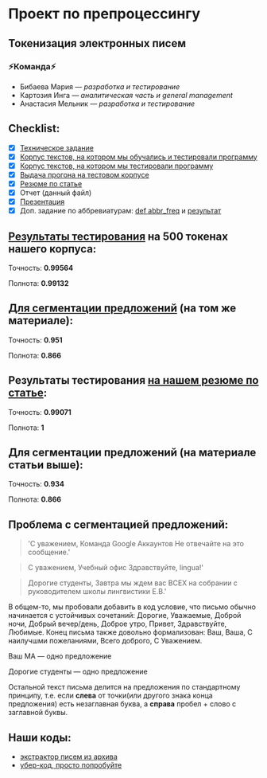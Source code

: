 # Проект по препроцессингу
## Токенизация электронных писем
### :zap:Команда:zap:
* Бибаева Мария — *разработка и тестирование*
* Картозия Инга — *аналитическая часть и general management*
* Анастасия Мельник — *разработка и тестирование*

## Checklist:

- [x] [Техническое задание](./TZ.md)
- [x] [Корпус текстов, на котором мы обучались и тестировали программу](./ling_emails.txt)
- [x] [Корпус текстов, на котором мы тестировали программу](./test.txt)
- [x] [Выдача прогона на тестовом корпусе](./output.txt)
- [x] [Резюме по статье](./article_review.md)
- [x] Отчет (данный файл)
- [x] [Презентация](./NLPproject.pdf)
- [x] Доп. задание по аббревиатурам: [def abbr_freq](./tokenizator_last.ipynb) и [результат](./abbreviations.txt)

## [Результаты тестирования](./output.txt) на 500 токенах нашего корпуса:

Точность: **0.99564**

Полнота: **0.99132**

## [Для сегментации предложений](./output_sents.txt)  (на том же материале):

Точность: **0.951**

Полнота: **0.866**

## Результаты тестирования [на нашем резюме по статье](./test_smth.txt):

Точность: **0.99071**

Полнота: **1**


## Для сегментации предложений (на материале статьи выше):

Точность: **0.934**

Полнота: **0.866**

## Проблема с сегментацией предложений:

> 'С уважением, Команда Google Аккаунтов Не отвечайте на это сообщение.'

> С уважением, Учебный офис Здравствуйте, lingua!'

> Дорогие студенты, Завтра мы ждем вас ВСЕХ на собрании с руководителем школы лингвистики Е.В.'

В общем-то, мы пробовали добавить в код условие, что письмо обычно начинается с устойчивых сочетаний: Дорогие, Уважаемые, Доброй ночи, Добрый вечер/день, Доброе утро, Привет, Здравствуйте, Любимые. Конец письма также довольно формализован: Ваш, Ваша, С наилучшми пожеланиями, Всего доброго, С Уважением.

Ваш МА — одно предложение

Дорогие студенты — одно предложение

Остальной текст письма делится на предложения по стандартному принципу, т.е. если **слева** от точки(или другого знака конца предложения) есть незаглавная буква, а **справа** пробел + слово с заглавной буквы.


## Наши коды:
- [экстрактор писем из архива](./mail_corpus.ipynb)
- [убер-код, просто попробуйте](./tokenizator_last.ipynb)


